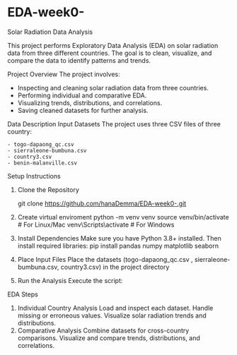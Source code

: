 # EDA-week0-
Solar Radiation Data Analysis

This project performs Exploratory Data Analysis (EDA) on solar radiation data from three different countries. The goal is to clean, visualize, and compare the data to identify patterns and trends.

Project Overview
The project involves:

- Inspecting and cleaning solar radiation data from three countries.
- Performing individual and comparative EDA.
- Visualizing trends, distributions, and correlations.
- Saving cleaned datasets for further analysis.

Data Description
Input Datasets
The project uses three CSV files of three country:

    - togo-dapaong_qc.csv 
    - sierraleone-bumbuna.csv 
    - country3.csv 
    - benin-malanville.csv

Setup Instructions

1. Clone the Repository

   git clone https://github.com/hanaDemma/EDA-week0-.git

2. Create virtual enviroment 
    python -m venv venv
    source venv/bin/activate  # For Linux/Mac
    venv\Scripts\activate  # For Windows


2. Install Dependencies Make sure you have Python 3.8+ installed. Then install required libraries:
    pip install pandas numpy matplotlib seaborn
3. Place Input Files Place the datasets (togo-dapaong_qc.csv , sierraleone-bumbuna.csv, country3.csv) in the project directory
4. Run the Analysis Execute the script:


EDA Steps
1. Individual Country Analysis
Load and inspect each dataset.
Handle missing or erroneous values.
Visualize solar radiation trends and distributions.
2. Comparative Analysis
Combine datasets for cross-country comparisons.
Visualize and compare trends, distributions, and correlations.

